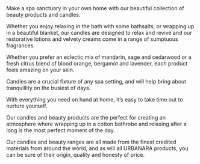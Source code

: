  

Make a spa sanctuary in your own home with our beautiful collection of beauty products and candles.

Whether you enjoy relaxing in the bath with some bathsalts, or wrapping up in a beautiful blanket, our candles are designed to relax and revive and our restorative lotions and velvety creams come in a range of sumptuous fragrances.

Whether you prefer an eclectic mix of mandarin, sage and cedarwood or a fresh citrus blend of blood orange, bergamot and lavender, each product feels amazing on your skin.

Candles are a crucial fixture of any spa setting, and will help bring about tranquillity on the busiest of days.

With everything you need on hand at home, it’s easy to take time out to nurture yourself.

Our candles and beauty products are the perfect for creating an atmosphere where wrapping up in a cotton bathrobe and relaxing after a long is the most perfect moment of the day.

Our candles and beauty ranges are all made from the finest credited materials from around the world, and as will all URBANARA products, you can be sure of their origin, quality and honesty of price. 
